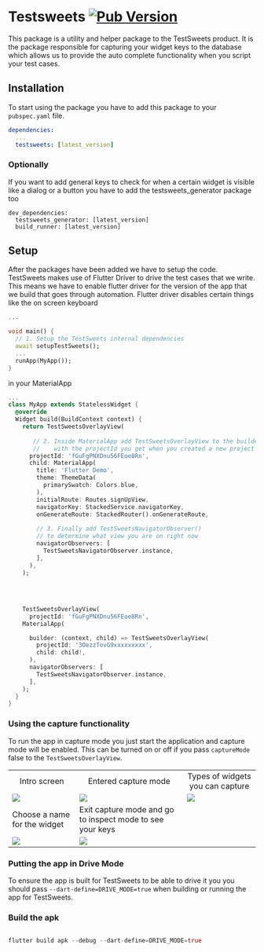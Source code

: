 # Testsweets [![Pub Version](https://img.shields.io/pub/v/testsweets)](https://pub.dev/packages/testsweets)

This package is a utility and helper package to the TestSweets product. It is the package responsible for capturing your widget keys to the database which allows us to provide the auto complete functionality when you script your test cases.

## Installation

To start using the package you have to add this package to your `pubspec.yaml` file.

```yaml
dependencies:
  ...
  testsweets: [latest_version]
```


### Optionally
If you want to add general keys to check for when a certain widget is visible like a dialog or a button
you have to add the testsweets_generator package too

```
dev_dependencies:
  testsweets_generator: [latest_version]
  build_runner: [latest_version]
```

## Setup

After the packages have been added we have to setup the code. TestSweets makes use of Flutter Driver to drive the test cases that we write. This means we have to enable flutter driver for the version of the app that we build that goes through automation. Flutter driver disables certain things like the on screen keyboard

```dart
...

void main() {
  // 1. Setup the TestSweets internal dependencies
  await setupTestSweets();
  ...
  runApp(MyApp());
}
```

in your MaterialApp

```dart
...
class MyApp extends StatelessWidget {
  @override
  Widget build(BuildContext context) {
    return TestSweetsOverlayView(
    
       // 2. Inside MaterialApp add TestSweetsOverlayView to the builder
       //    with the projectId you get when you created a new project in Testsweets app
      projectId: 'fGuFgPNXDnu56FEoe8Rn',
      child: MaterialApp(
        title: 'Flutter Demo',
        theme: ThemeData(
          primarySwatch: Colors.blue,
        ),
        initialRoute: Routes.signUpView,
        navigatorKey: StackedService.navigatorKey,
        onGenerateRoute: StackedRouter().onGenerateRoute,
        
        // 3. Finally add TestSweetsNavigatorObserver() 
        // to determine what view you are on right now
        navigatorObservers: [
          TestSweetsNavigatorObserver.instance,
        ],
      ),
    );
    
    
    
    
    TestSweetsOverlayView(
      projectId: 'fGuFgPNXDnu56FEoe8Rn',
    MaterialApp(

      builder: (context, child) => TestSweetsOverlayView(
        projectId: '3OezzTovG9xxxxxxxxx',
        child: child!,
      ),
      navigatorObservers: [
        TestSweetsNavigatorObserver.instance,
      ],
    );
  }
}
```

### Using the capture functionality

To run the app in capture mode you just start the application and capture mode will be enabled. This can be turned on or off if you pass `captureMode` false to the `TestSweetsOverlayView`.

<table>
  <tr align="center">
    <td>Intro screen</td>
     <td>Entered capture mode</td>
     <td>Types of widgets you can capture</td>
  </tr>
  <tr>
    <td> <img src="https://user-images.githubusercontent.com/89080323/133254053-bbcffc0b-b274-494e-a2a7-9271e05870ea.png"/></td>
    <td><img src="https://user-images.githubusercontent.com/89080323/133254068-01564574-3676-4834-915d-aba58c4d5f74.png" /></td>
    <td><img src="https://user-images.githubusercontent.com/89080323/133254040-8efcbc86-2050-438d-851b-c49a3b85f002.png"/></td>
  </tr> 
    <tr>
    <td>Choose a name for the widget</td>
     <td>Exit capture mode and go to inspect mode to see your keys</td>
  </tr>
  <tr>
    <td><img src="https://user-images.githubusercontent.com/89080323/133254072-9a3e5567-3151-4411-b578-ac6744af7ec5.png" /></td>
    <td><img src="https://user-images.githubusercontent.com/89080323/133254062-9cde8983-4a92-41d3-ab9c-a656753beef7.png"/></td>
  </tr>
 </table>

### Putting the app in Drive Mode

To ensure the app is built for TestSweets to be able to drive it you you should pass `--dart-define=DRIVE_MODE=true` when building or running the app for TestSweets.

### Build the apk

```dart

flutter build apk --debug --dart-define=DRIVE_MODE=true

```
